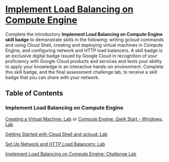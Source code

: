 # [Implement Load Balancing on Compute Engine](https://www.cloudskillsboost.google/course_templates/648)

Complete the introductory **Implement Load Balancing on Compute Engine skill badge** to demonstrate skills in the following: writing gcloud commands and using Cloud Shell, creating and deploying virtual machines in Compute Engine, and configuring network and HTTP load balancers.
A skill badge is an exclusive digital badge issued by Google Cloud in recognition of your proficiency with Google Cloud products and services and tests your ability to apply your knowledge in an interactive hands-on environment. Complete this skill badge, and the final assessment challenge lab, to receive a skill badge that you can share with your network.

## Table of Contents

### Implement Load Balancing on Compute Engine

[Creating a Virtual Machine: Lab](https://www.cloudskillsboost.google/course_sessions/12538936/labs/484532)
or
[Compute Engine: Qwik Start - Windows: Lab](https://www.cloudskillsboost.google/course_sessions/12538936/labs/484533)

[Getting Started with Cloud Shell and gcloud: Lab](https://www.cloudskillsboost.google/course_sessions/12538936/labs/484534)

[Set Up Network and HTTP Load Balancers: Lab](https://www.cloudskillsboost.google/course_sessions/12538936/labs/484535)

[Implement Load Balancing on Compute Engine: Challenge Lab](https://www.cloudskillsboost.google/course_sessions/12538936/labs/484536)

